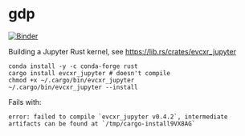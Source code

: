 # gdp

[![Binder](https://mybinder.org/badge_logo.svg)](https://mybinder.org/v2/gh/deeplook/gdp/rust_kernel?urlpath=lab)

Building a Jupyter Rust kernel, see https://lib.rs/crates/evcxr_jupyter

```
conda install -y -c conda-forge rust
cargo install evcxr_jupyter # doesn't compile
chmod +x ~/.cargo/bin/evcxr_jupyter
~/.cargo/bin/evcxr_jupyter --install
```

Fails with: 

```
error: failed to compile `evcxr_jupyter v0.4.2`, intermediate artifacts can be found at `/tmp/cargo-install9VX8AG`
```
